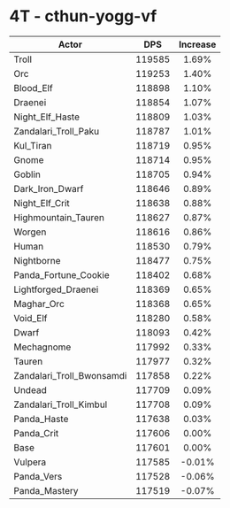 # 4T - cthun-yogg-vf
| Actor | DPS | Increase |
|---|:---:|:---:|
|Troll|119585|1.69%|
|Orc|119253|1.40%|
|Blood_Elf|118898|1.10%|
|Draenei|118854|1.07%|
|Night_Elf_Haste|118809|1.03%|
|Zandalari_Troll_Paku|118787|1.01%|
|Kul_Tiran|118719|0.95%|
|Gnome|118714|0.95%|
|Goblin|118705|0.94%|
|Dark_Iron_Dwarf|118646|0.89%|
|Night_Elf_Crit|118638|0.88%|
|Highmountain_Tauren|118627|0.87%|
|Worgen|118616|0.86%|
|Human|118530|0.79%|
|Nightborne|118477|0.75%|
|Panda_Fortune_Cookie|118402|0.68%|
|Lightforged_Draenei|118369|0.65%|
|Maghar_Orc|118368|0.65%|
|Void_Elf|118280|0.58%|
|Dwarf|118093|0.42%|
|Mechagnome|117992|0.33%|
|Tauren|117977|0.32%|
|Zandalari_Troll_Bwonsamdi|117858|0.22%|
|Undead|117709|0.09%|
|Zandalari_Troll_Kimbul|117708|0.09%|
|Panda_Haste|117638|0.03%|
|Panda_Crit|117606|0.00%|
|Base|117601|0.00%|
|Vulpera|117585|-0.01%|
|Panda_Vers|117528|-0.06%|
|Panda_Mastery|117519|-0.07%|
